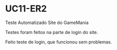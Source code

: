 # UC11-ER2

Teste Automatizado Site do GameMania

Testes foram feitos na parte de login do site.

Feito teste de login, que funcionou sem problemas.